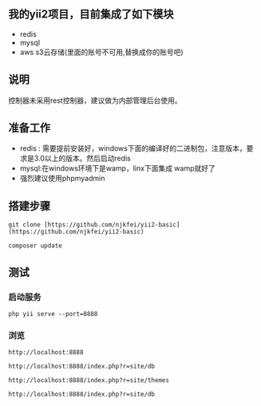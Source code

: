 ## 我的yii2项目，目前集成了如下模块
* redis
* mysql
* aws s3云存储(里面的账号不可用,替换成你的账号吧)
 
## 说明
控制器未采用rest控制器，建议做为内部管理后台使用。

## 准备工作
* redis : 需要提前安装好，windows下面的编译好的二进制包，注意版本，要求是3.0以上的版本。然后启动redis
* mysql:在windows环境下是wamp，linx下面集成 wamp就好了
* 强烈建议使用phpmyadmin

## 搭建步骤
```
git clone [https://github.com/njkfei/yii2-basic](https://github.com/njkfei/yii2-basic)
```
```
composer update
```

## 测试
### 启动服务
```
php yii serve --port=8888
```

### 浏览
```
http://localhost:8888
```
```
http://localhost:8888/index.php?r=site/db
```

```
http://localhost:8888/index.php?r=site/themes
```

```
http://localhost:8888/index.php?r=site/db
```
